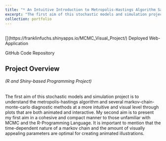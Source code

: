 ```yaml
---
title: "* An Intuitive Introduction to Metropolis-Hastings Algorithm Sampling and Diagnostics"
excerpt: "The first aim of this stochastic models and simulation project is to understand the metropolis-hastings algorithm and several markov-chain-monte-carlo diagnostic methods at a more intuitive and visual level through plots that are both animated and interactive. My second aim is to present my first aim in a cohesive and compact manner to those unfamiliar with MCMC and the R-Programming Language. It is important to mention that the time-dependent nature of a markov chain and the amount of visually appealing parameters are optimal for creating animated illustrations. The next step I will take for this project is to add a tab that brings all other concepts together in one cohesive analysis."
collection: portfolio
---
```

<br />
[<i class="fa fa-fw fa-link" aria-hidden="true"></i>](https://franklinfuchs.shinyapps.io/MCMC_Visual_Project/) Deployed Web-Application

[<i class="fa fa-fw fa-code" aria-hidden="true"></i>](https://github.com/fuchsfranklin/MCMC-Visualization-Project) GitHub Code Repository

## Project Overview

###### _(R and Shiny-based Programming Project)_

The first aim of this stochastic models and simulation project is to understand the metropolis-hastings algorithm and several markov-chain-monte-carlo diagnostic methods at a more intuitive and visual level through plots that are both animated and interactive. My second aim is to present my first aim in a cohesive and compact manner to those unfamiliar with MCMC and the R-Programming Language. It is important to mention that the time-dependent nature of a markov chain and the amount of visually appealing parameters are optimal for creating animated illustrations.


